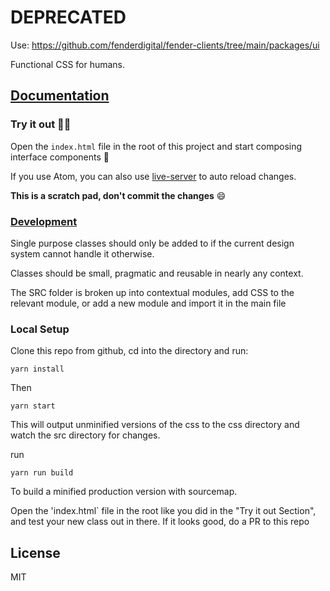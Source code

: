 # DEPRECATED

Use: https://github.com/fenderdigital/fender-clients/tree/main/packages/ui

Functional CSS for humans.

## [Documentation](https://fenderdigital.github.io/css-utilities/intro/)

### Try it out :runner::dash:

Open the `index.html` file in the root of this project and start composing interface components :rocket:

If you use Atom, you can also use [live-server](https://atom.io/packages/atom-live-server) to auto reload changes.

**This is a scratch pad, don't commit the changes** :smile:

### [Development](https://fenderdigital.github.io/tachyons/development/)

Single purpose classes should only be added to if the current design system cannot handle it otherwise.

Classes should be small, pragmatic and reusable in nearly any context.

The SRC folder is broken up into contextual modules, add CSS to the relevant module, or add a new module and import it in the main file

### Local Setup

Clone this repo from github, cd into the directory and run:

`yarn install`

Then

```yarn start```

This will output unminified versions of the css to the css directory and watch the src directory for changes.

run

```yarn run build```

To build a minified production version with sourcemap.

Open the 'index.html` file in the root like you did in the "Try it out Section", and test your new class out in there. If it looks good, do a PR to this repo


## License

MIT
